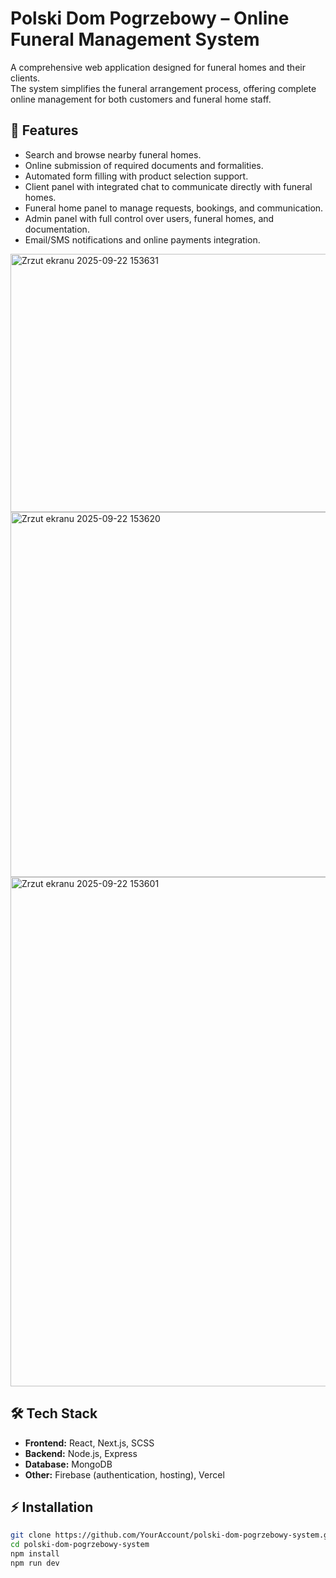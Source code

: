# Polski Dom Pogrzebowy – Online Funeral Management System

A comprehensive web application designed for funeral homes and their clients.  
The system simplifies the funeral arrangement process, offering complete online management for both customers and funeral home staff.

## 🚀 Features
- Search and browse nearby funeral homes.  
- Online submission of required documents and formalities.  
- Automated form filling with product selection support.  
- Client panel with integrated chat to communicate directly with funeral homes.  
- Funeral home panel to manage requests, bookings, and communication.  
- Admin panel with full control over users, funeral homes, and documentation.  
- Email/SMS notifications and online payments integration.
<img width="738" height="413" alt="Zrzut ekranu 2025-09-22 153631" src="https://github.com/user-attachments/assets/08993bc8-61e4-43f5-8e2b-8336acdf5c50" />
<img width="730" height="584" alt="Zrzut ekranu 2025-09-22 153620" src="https://github.com/user-attachments/assets/5ad91d73-f17c-4da7-9558-2f3abcf033b7" />
<img width="699" height="815" alt="Zrzut ekranu 2025-09-22 153601" src="https://github.com/user-attachments/assets/f589b5f5-cbb6-45d2-99ca-5e723e21ba95" />

## 🛠️ Tech Stack
- **Frontend:** React, Next.js, SCSS  
- **Backend:** Node.js, Express  
- **Database:** MongoDB  
- **Other:** Firebase (authentication, hosting), Vercel  

## ⚡ Installation
```bash
git clone https://github.com/YourAccount/polski-dom-pogrzebowy-system.git
cd polski-dom-pogrzebowy-system
npm install
npm run dev
